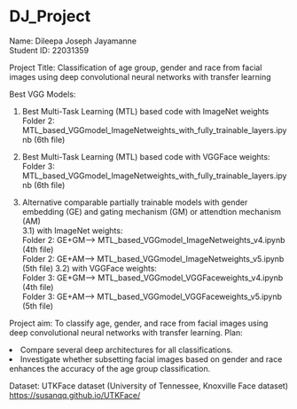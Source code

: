 # DJ_Project

Name: Dileepa Joseph Jayamanne <br>
Student ID: 22031359 <br>

Project Title: Classification of age group, gender and race from facial images using deep convolutional neural networks with transfer learning 

Best VGG Models:
1) Best Multi-Task Learning (MTL) based code with ImageNet weights <br>
Folder 2: MTL_based_VGGmodel_ImageNetweights_with_fully_trainable_layers.ipynb (6th file)

2) Best Multi-Task Learning (MTL) based code with VGGFace weights: <br>
Folder 3: MTL_based_VGGmodel_ImageNetweights_with_fully_trainable_layers.ipynb (6th file)

3) Alternative comparable partially trainable models with gender embedding (GE) and gating mechanism (GM) or attendtion mechanism (AM) <br>
3.1) with ImageNet weights: <br>
Folder 2: GE+GM--> MTL_based_VGGmodel_ImageNetweights_v4.ipynb (4th file)<br>
Folder 2: GE+AM--> MTL_based_VGGmodel_ImageNetweights_v5.ipynb (5th file)
3.2) with VGGFace weights: <br>
Folder 3: GE+GM--> MTL_based_VGGmodel_VGGFaceweights_v4.ipynb (4th file)<br>
Folder 3: GE+AM--> MTL_based_VGGmodel_VGGFaceweights_v5.ipynb (5th file)



Project aim: To classify age, gender, and race from facial images using deep convolutional neural networks with transfer learning.
Plan:
<li> Compare several deep architectures for all classifications. </li>
<li> Investigate whether subsetting facial images based on gender and race enhances the accuracy of the age group classification.</li>


Dataset: UTKFace dataset (University of Tennessee, Knoxville Face dataset)
https://susanqq.github.io/UTKFace/
